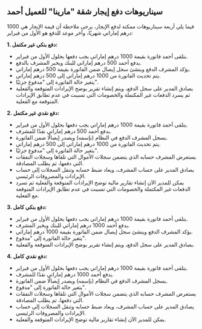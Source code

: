 ##  سيناريوهات دفع إيجار شقة "مارينا" للعميل أحمد

فيما يلي أربعة سيناريوهات ممكنة لدفع الإيجار، يرجى ملاحظة أن قيمة الإيجار هي 1000 درهم إماراتي شهريًا، وآخر موعد للدفع هو الأول من فبراير:

**1. دفع بنكي غير مكتمل:**
- يتلقى أحمد فاتورة بقيمة 1000 درهم إماراتي يجب دفعها بحلول الأول من فبراير.
- يدفع أحمد 500 درهم إماراتي للبنك ويخبر المشرف بالدفع.
- يؤكد المشرف الدفع وينشئ سجل إيصال ضمن الفاتورة بقيمة 500 درهم إماراتي.
- يتم تحديث الفاتورة من 1000 درهم إماراتي إلى 500 درهم إماراتي.
- يتغير حالة الفاتورة إلى "مدفوع جزئيًا".
- يصادق المدير على سجل الدفع، ويتم إنشاء تقرير يوضح الإيرادات المتوقعة والفعلية ثم يسرد الدفعات غير المكتملة والخصومات التي تسببت في عدم تطابق الإيرادات المتوقعة مع الفعلية.

**2. دفع نقدي غير مكتمل:**
- يتلقى أحمد فاتورة بقيمة 1000 درهم إماراتي يجب دفعها بحلول الأول من فبراير.
- يدفع أحمد 500 درهم إماراتي نقدًا للمشرف.
- يسجل المشرف الدفع في النظام (بإسمه) ويصدر إيصالًا ضمن الفاتورة.
- يتم تحديث الفاتورة من 1000 درهم إماراتي إلى 500 درهم إماراتي.
- يتغير حالة الفاتورة إلى "مدفوع جزئيًا".
- يستعرض المشرف حسابه الذي يتضمن سجلات الأموال التي تلقاها وسجلات النفقات التي دفعها، ثم يطلب المصادقة.
- يصادق المدير على حساب المشرف، ويعاد ضبط حسابه وتنقل السجلات إلى حساب الإيرادات والمصروفات الرئيسي.
- يمكن للمدير الآن إنشاء تقارير مالية توضح الإيرادات المتوقعة والفعلية ثم تسرد الدفعات غير المكتملة والخصومات التي تسببت في عدم تطابق الإيرادات المتوقعة مع الفعلية.

**3. دفع بنكي كامل:**
- يتلقى أحمد فاتورة بقيمة 1000 درهم إماراتي يجب دفعها بحلول الأول من فبراير.
- يدفع أحمد 1000 درهم إماراتي للبنك ويخبر المشرف.
- يؤكد المشرف الدفع وينشئ سجل إيصال ضمن الفاتورة بقيمة 1000 درهم إماراتي.
- يتغير حالة الفاتورة إلى "مدفوع".
- يصادق المدير على سجل الدفع، ويتم إنشاء تقرير يوضح الإيرادات المتوقعة والفعلية.

**4. دفع نقدي كامل:**
- يتلقى أحمد فاتورة بقيمة 1000 درهم إماراتي يجب دفعها بحلول الأول من فبراير.
- يدفع أحمد 1000 درهم إماراتي نقدًا للمشرف.
- يسجل المشرف الدفع في النظام (بإسمه) ويصدر إيصالًا ضمن الفاتورة.
- يتغير حالة الفاتورة إلى "مدفوع".
- يستعرض المشرف حسابه الذي يتضمن سجلات الأموال التي تلقاها وسجلات النفقات التي دفعها، ثم يطلب المصادقة.
- يصادق المدير على حساب المشرف، ويعاد ضبط حسابه وتنقل السجلات إلى حساب الإيرادات والمصروفات الرئيسي.
- يمكن للمدير الآن إنشاء تقارير مالية توضح الإيرادات المتوقعة والفعلية.